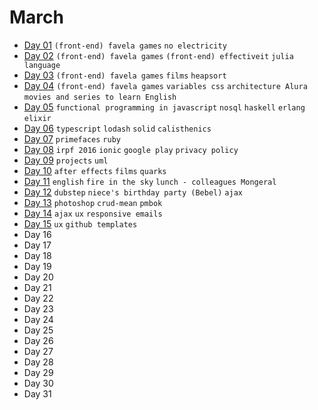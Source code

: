 # March

 - [Day 01](03-01-2016.md) `(front-end) favela games` `no electricity`
 - [Day 02](03-02-2016.md) `(front-end) favela games` `(front-end) effectiveit` `julia language`
 - [Day 03](03-03-2016.md) `(front-end) favela games` `films` `heapsort`
 - [Day 04](03-04-2016.md) `(front-end) favela games` `variables css` `architecture Alura` `movies and series to learn English`
 - [Day 05](03-05-2016.md) `functional programming in javascript` `nosql` `haskell` `erlang` `elixir`
 - [Day 06](03-06-2016.md) `typescript` `lodash` `solid` `calisthenics`
 - [Day 07](03-07-2016.md) `primefaces` `ruby`
 - [Day 08](03-08-2016.md) `irpf 2016` `ionic` `google play` `privacy policy`
 - [Day 09](03-09-2016.md) `projects` `uml`
 - [Day 10](03-10-2016.md) `after effects` `films` `quarks`
 - [Day 11](03-11-2016.md) `english` `fire in the sky` `lunch - colleagues Mongeral`
 - [Day 12](03-12-2016.md) `dubstep` `niece's birthday party (Bebel)` `ajax`
 - [Day 13](03-13-2016.md) `photoshop` `crud-mean` `pmbok`
 - [Day 14](03-14-2016.md) `ajax` `ux` `responsive emails`
 - [Day 15](03-15-2016.md) `ux` `github templates`
 - Day 16
 - Day 17
 - Day 18
 - Day 19
 - Day 20
 - Day 21
 - Day 22
 - Day 23
 - Day 24
 - Day 25
 - Day 26
 - Day 27
 - Day 28
 - Day 29
 - Day 30
 - Day 31
